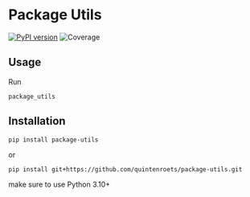 # Package Utils
[![PyPI version](https://badge.fury.io/py/package-utils.svg)](https://badge.fury.io/py/package-utils)
![Coverage](https://img.shields.io/badge/Coverage-100%25-brightgreen)

## Usage
Run
```shell
package_utils
```
## Installation
```shell
pip install package-utils
```
or
```shell
pip install git+https://github.com/quintenroets/package-utils.git
```
make sure to use Python 3.10+
